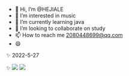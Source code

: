 - 👋 Hi, I’m @HEJIALE
- 👀 I’m interested in music
- 🌱 I’m currently learning java
- 💞️ I’m looking to collaborate on study
- 📫 How to reach me 2080448699@qq.com
- :smile:



✨ 2022-5-27
   
✨
![](https://gitee.com/iceBlackTeaAndGreenTea/systematic-learning/raw/master/Study/imgs/11.png)
![]([https://github.com/GameLovingRomeo/myPicture/blob/master/HAPPY_TIME/0806bb0e468c87ec2a686e55d6e7e02.png](https://gitee.com/iceBlackTeaAndGreenTea/systematic-learning/raw/master/Study/imgs/11.png))
<!---
GameLovingRomeo/GameLovingRomeo is a ✨ special ✨ repository because its `README.md` (this file) appears on your GitHub profile.
You can click the Preview link to take a look at your changes.
--->
